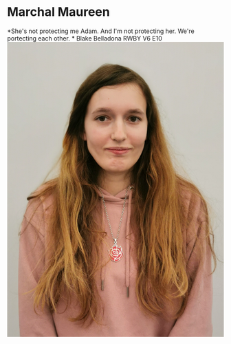 # Marchal Maureen
*She's not protecting me Adam. And I'm not protecting her. We're portecting each other. * Blake Belladona RWBY V6 E10
![photo](\image\photo.jpg)
